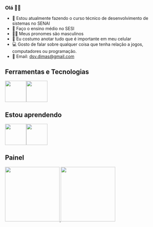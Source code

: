 ### Olá 🤙🏽

<!--
**Nekozin/Nekozin** is a ✨ _special_ ✨ repository because its `README.md` (this file) appears on your GitHub profile.

Here are some ideas to get you started:

- 🔭 I’m currently working on ...
- 🌱 I’m currently learning ...
- 👯 I’m looking to collaborate on ...
- 🤔 I’m looking for help with ...
- 💬 Ask me about ...
- 📫 How to reach me: ...
- 😄 Pronouns: ...
- ⚡ Fun fact: ...
-->
- 📔 Estou atualmente fazendo o curso técnico de desenvolvimento de sistemas no SENAI <br>
- 📗 Faço o ensino médio no SESI <br>
- 👦🏽 Meus pronomes são masculinos <br>
- 📱 Eu costumo anotar tudo que é importante em meu celular <br>
- 💻 Gosto de falar sobre qualquer coisa que tenha relação a jogos, computadores ou programação. <br>
- 💼 Email: dsv.dimas@gmail.com
## Ferramentas e Tecnologias
<img src="https://cdn.jsdelivr.net/gh/devicons/devicon/icons/github/github-original.svg" width="70" height="70"/><img src="https://cdn.jsdelivr.net/gh/devicons/devicon/icons/vscode/vscode-plain-wordmark.svg" width="70" height="70"/>
          

## Estou aprendendo

<img src="https://cdn.jsdelivr.net/gh/devicons/devicon/icons/html5/html5-original-wordmark.svg" width="70" height="70"/><img src="https://cdn.jsdelivr.net/gh/devicons/devicon/icons/css3/css3-original-wordmark.svg" width="70" height="70"/>

## Painel
<div> 
<a href="https://github.com/Nekozin"> 
<img height="180em" src="https://github-readme-stats.vercel.app/api/top-langs/?username=Nekozin&layout=compact&langs_count=7&theme=dracula"/>
<img height="180em" src="https://github-readme-stats.vercel.app/api?username=Nekozin&show_icons=true&theme=dracula&include_all_commits=true&count_private=true"/> 
</div>
